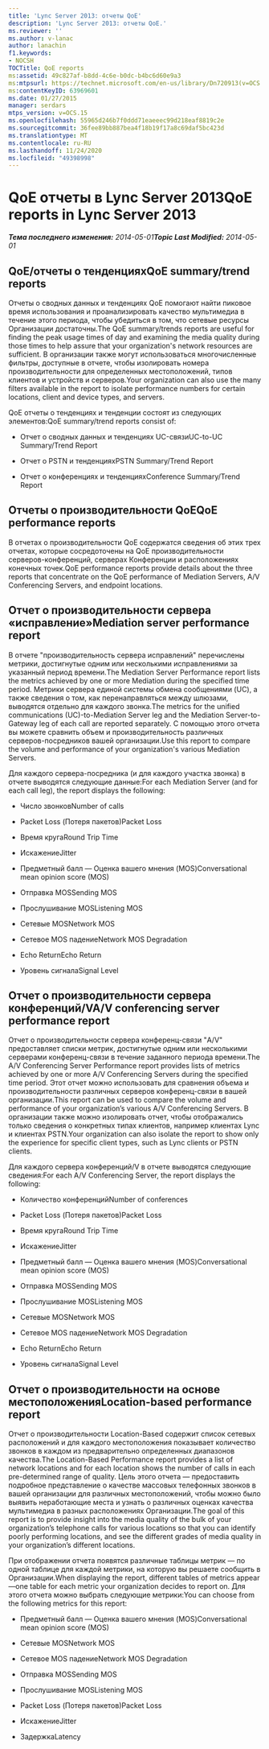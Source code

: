 ```yaml
---
title: 'Lync Server 2013: отчеты QoE'
description: 'Lync Server 2013: отчеты QoE.'
ms.reviewer: ''
ms.author: v-lanac
author: lanachin
f1.keywords:
- NOCSH
TOCTitle: QoE reports
ms:assetid: 49c827af-b8dd-4c6e-b0dc-b4bc6d60e9a3
ms:mtpsurl: https://technet.microsoft.com/en-us/library/Dn720913(v=OCS.15)
ms:contentKeyID: 63969601
ms.date: 01/27/2015
manager: serdars
mtps_version: v=OCS.15
ms.openlocfilehash: 55965d246b7f0ddd71eaeeec99d218eaf8819c2e
ms.sourcegitcommit: 36fee89bb887bea4f18b19f17a8c69daf5bc423d
ms.translationtype: MT
ms.contentlocale: ru-RU
ms.lasthandoff: 11/24/2020
ms.locfileid: "49398998"
---
```

# <a name="qoe-reports-in-lync-server-2013"></a><span data-ttu-id="70066-103">QoE отчеты в Lync Server 2013</span><span class="sxs-lookup"><span data-stu-id="70066-103">QoE reports in Lync Server 2013</span></span>

<div data-xmlns="http://www.w3.org/1999/xhtml">

<div class="topic" data-xmlns="http://www.w3.org/1999/xhtml" data-msxsl="urn:schemas-microsoft-com:xslt" data-cs="https://msdn.microsoft.com/">

<div data-asp="https://msdn2.microsoft.com/asp">



</div>

<div id="mainSection">

<div id="mainBody"><span data-ttu-id="70066-104">

<span> </span></span><span class="sxs-lookup"><span data-stu-id="70066-104">

<span> </span></span></span>

<span data-ttu-id="70066-105">_**Тема последнего изменения:** 2014-05-01_</span><span class="sxs-lookup"><span data-stu-id="70066-105">_**Topic Last Modified:** 2014-05-01_</span></span>

<div>

## <a name="qoe-summarytrend-reports"></a><span data-ttu-id="70066-106">QoE/отчеты о тенденциях</span><span class="sxs-lookup"><span data-stu-id="70066-106">QoE summary/trend reports</span></span>

<span data-ttu-id="70066-107">Отчеты о сводных данных и тенденциях QoE помогают найти пиковое время использования и проанализировать качество мультимедиа в течение этого периода, чтобы убедиться в том, что сетевые ресурсы Организации достаточны.</span><span class="sxs-lookup"><span data-stu-id="70066-107">The QoE summary/trends reports are useful for finding the peak usage times of day and examining the media quality during those times to help assure that your organization's network resources are sufficient.</span></span> <span data-ttu-id="70066-108">В организации также могут использоваться многочисленные фильтры, доступные в отчете, чтобы изолировать номера производительности для определенных местоположений, типов клиентов и устройств и серверов.</span><span class="sxs-lookup"><span data-stu-id="70066-108">Your organization can also use the many filters available in the report to isolate performance numbers for certain locations, client and device types, and servers.</span></span>

<span data-ttu-id="70066-109">QoE отчеты о тенденциях и тенденции состоят из следующих элементов:</span><span class="sxs-lookup"><span data-stu-id="70066-109">QoE summary/trend reports consist of:</span></span>

  - <span data-ttu-id="70066-110">Отчет о сводных данных и тенденциях UC-связи</span><span class="sxs-lookup"><span data-stu-id="70066-110">UC-to-UC Summary/Trend Report</span></span>

  - <span data-ttu-id="70066-111">Отчет о PSTN и тенденциях</span><span class="sxs-lookup"><span data-stu-id="70066-111">PSTN Summary/Trend Report</span></span>

  - <span data-ttu-id="70066-112">Отчет о конференциях и тенденциях</span><span class="sxs-lookup"><span data-stu-id="70066-112">Conference Summary/Trend Report</span></span>

</div>

<div>

## <a name="qoe-performance-reports"></a><span data-ttu-id="70066-113">Отчеты о производительности QoE</span><span class="sxs-lookup"><span data-stu-id="70066-113">QoE performance reports</span></span>

<span data-ttu-id="70066-114">В отчетах о производительности QoE содержатся сведения об этих трех отчетах, которые сосредоточены на QoE производительности серверов-конференций, серверах Конференции и расположениях конечных точек.</span><span class="sxs-lookup"><span data-stu-id="70066-114">QoE performance reports provide details about the three reports that concentrate on the QoE performance of Mediation Servers, A/V Conferencing Servers, and endpoint locations.</span></span>

</div>

<div>

## <a name="mediation-server-performance-report"></a><span data-ttu-id="70066-115">Отчет о производительности сервера «исправление»</span><span class="sxs-lookup"><span data-stu-id="70066-115">Mediation server performance report</span></span>

<span data-ttu-id="70066-116">В отчете "производительность сервера исправлений" перечислены метрики, достигнутые одним или несколькими исправлениями за указанный период времени.</span><span class="sxs-lookup"><span data-stu-id="70066-116">The Mediation Server Performance report lists the metrics achieved by one or more Mediation during the specified time period.</span></span> <span data-ttu-id="70066-117">Метрики сервера единой системы обмена сообщениями (UC), а также сведения о том, как перенаправляться между шлюзами, выводятся отдельно для каждого звонка.</span><span class="sxs-lookup"><span data-stu-id="70066-117">The metrics for the unified communications (UC)-to-Mediation Server leg and the Mediation Server-to-Gateway leg of each call are reported separately.</span></span> <span data-ttu-id="70066-118">С помощью этого отчета вы можете сравнить объем и производительность различных серверов-посредников вашей организации.</span><span class="sxs-lookup"><span data-stu-id="70066-118">Use this report to compare the volume and performance of your organization's various Mediation Servers.</span></span>

<span data-ttu-id="70066-119">Для каждого сервера-посредника (и для каждого участка звонка) в отчете выводятся следующие данные:</span><span class="sxs-lookup"><span data-stu-id="70066-119">For each Mediation Server (and for each call leg), the report displays the following:</span></span>

  - <span data-ttu-id="70066-120">Число звонков</span><span class="sxs-lookup"><span data-stu-id="70066-120">Number of calls</span></span>

  - <span data-ttu-id="70066-121">Packet Loss (Потеря пакетов)</span><span class="sxs-lookup"><span data-stu-id="70066-121">Packet Loss</span></span>

  - <span data-ttu-id="70066-122">Время круга</span><span class="sxs-lookup"><span data-stu-id="70066-122">Round Trip Time</span></span>

  - <span data-ttu-id="70066-123">Искажение</span><span class="sxs-lookup"><span data-stu-id="70066-123">Jitter</span></span>

  - <span data-ttu-id="70066-124">Предметный балл — Оценка вашего мнения (MOS)</span><span class="sxs-lookup"><span data-stu-id="70066-124">Conversational mean opinion score (MOS)</span></span>

  - <span data-ttu-id="70066-125">Отправка MOS</span><span class="sxs-lookup"><span data-stu-id="70066-125">Sending MOS</span></span>

  - <span data-ttu-id="70066-126">Прослушивание MOS</span><span class="sxs-lookup"><span data-stu-id="70066-126">Listening MOS</span></span>

  - <span data-ttu-id="70066-127">Сетевые MOS</span><span class="sxs-lookup"><span data-stu-id="70066-127">Network MOS</span></span>

  - <span data-ttu-id="70066-128">Сетевое MOS падение</span><span class="sxs-lookup"><span data-stu-id="70066-128">Network MOS Degradation</span></span>

  - <span data-ttu-id="70066-129">Echo Return</span><span class="sxs-lookup"><span data-stu-id="70066-129">Echo Return</span></span>

  - <span data-ttu-id="70066-130">Уровень сигнала</span><span class="sxs-lookup"><span data-stu-id="70066-130">Signal Level</span></span>

</div>

<div>

## <a name="av-conferencing-server-performance-report"></a><span data-ttu-id="70066-131">Отчет о производительности сервера конференций/V</span><span class="sxs-lookup"><span data-stu-id="70066-131">A/V conferencing server performance report</span></span>

<span data-ttu-id="70066-132">Отчет о производительности сервера конференц-связи "A/V" предоставляет списки метрик, достигнутые одним или несколькими серверами конференц-связи в течение заданного периода времени.</span><span class="sxs-lookup"><span data-stu-id="70066-132">The A/V Conferencing Server Performance report provides lists of metrics achieved by one or more A/V Conferencing Servers during the specified time period.</span></span> <span data-ttu-id="70066-133">Этот отчет можно использовать для сравнения объема и производительности различных серверов конференц-связи в вашей организации.</span><span class="sxs-lookup"><span data-stu-id="70066-133">This report can be used to compare the volume and performance of your organization’s various A/V Conferencing Servers.</span></span> <span data-ttu-id="70066-134">В организации также можно изолировать отчет, чтобы отображались только сведения о конкретных типах клиентов, например клиентах Lync и клиентах PSTN.</span><span class="sxs-lookup"><span data-stu-id="70066-134">Your organization can also isolate the report to show only the experience for specific client types, such as Lync clients or PSTN clients.</span></span>

<span data-ttu-id="70066-135">Для каждого сервера конференций/V в отчете выводятся следующие сведения:</span><span class="sxs-lookup"><span data-stu-id="70066-135">For each A/V Conferencing Server, the report displays the following:</span></span>

  - <span data-ttu-id="70066-136">Количество конференций</span><span class="sxs-lookup"><span data-stu-id="70066-136">Number of conferences</span></span>

  - <span data-ttu-id="70066-137">Packet Loss (Потеря пакетов)</span><span class="sxs-lookup"><span data-stu-id="70066-137">Packet Loss</span></span>

  - <span data-ttu-id="70066-138">Время круга</span><span class="sxs-lookup"><span data-stu-id="70066-138">Round Trip Time</span></span>

  - <span data-ttu-id="70066-139">Искажение</span><span class="sxs-lookup"><span data-stu-id="70066-139">Jitter</span></span>

  - <span data-ttu-id="70066-140">Предметный балл — Оценка вашего мнения (MOS)</span><span class="sxs-lookup"><span data-stu-id="70066-140">Conversational mean opinion score (MOS)</span></span>

  - <span data-ttu-id="70066-141">Отправка MOS</span><span class="sxs-lookup"><span data-stu-id="70066-141">Sending MOS</span></span>

  - <span data-ttu-id="70066-142">Прослушивание MOS</span><span class="sxs-lookup"><span data-stu-id="70066-142">Listening MOS</span></span>

  - <span data-ttu-id="70066-143">Сетевые MOS</span><span class="sxs-lookup"><span data-stu-id="70066-143">Network MOS</span></span>

  - <span data-ttu-id="70066-144">Сетевое MOS падение</span><span class="sxs-lookup"><span data-stu-id="70066-144">Network MOS Degradation</span></span>

  - <span data-ttu-id="70066-145">Echo Return</span><span class="sxs-lookup"><span data-stu-id="70066-145">Echo Return</span></span>

  - <span data-ttu-id="70066-146">Уровень сигнала</span><span class="sxs-lookup"><span data-stu-id="70066-146">Signal Level</span></span>

</div>

<div>

## <a name="location-based-performance-report"></a><span data-ttu-id="70066-147">Отчет о производительности на основе местоположения</span><span class="sxs-lookup"><span data-stu-id="70066-147">Location-based performance report</span></span>

<span data-ttu-id="70066-148">Отчет о производительности Location-Based содержит список сетевых расположений и для каждого местоположения показывает количество звонков в каждом из предварительно определенных диапазонов качества.</span><span class="sxs-lookup"><span data-stu-id="70066-148">The Location-Based Performance report provides a list of network locations and for each location shows the number of calls in each pre-determined range of quality.</span></span> <span data-ttu-id="70066-149">Цель этого отчета — предоставить подробное представление о качестве массовых телефонных звонков в вашей организации для различных местоположений, чтобы можно было выявить неработающие места и узнать о различных оценках качества мультимедиа в разных расположениях Организации.</span><span class="sxs-lookup"><span data-stu-id="70066-149">The goal of this report is to provide insight into the media quality of the bulk of your organization’s telephone calls for various locations so that you can identify poorly performing locations, and see the different grades of media quality in your organization’s different locations.</span></span>

<span data-ttu-id="70066-150">При отображении отчета появятся различные таблицы метрик — по одной таблице для каждой метрики, на которую вы решаете сообщить в Организации.</span><span class="sxs-lookup"><span data-stu-id="70066-150">When displaying the report, different tables of metrics appear—one table for each metric your organization decides to report on.</span></span> <span data-ttu-id="70066-151">Для этого отчета можно выбрать следующие метрики:</span><span class="sxs-lookup"><span data-stu-id="70066-151">You can choose from the following metrics for this report:</span></span>

  - <span data-ttu-id="70066-152">Предметный балл — Оценка вашего мнения (MOS)</span><span class="sxs-lookup"><span data-stu-id="70066-152">Conversational mean opinion score (MOS)</span></span>

  - <span data-ttu-id="70066-153">Сетевые MOS</span><span class="sxs-lookup"><span data-stu-id="70066-153">Network MOS</span></span>

  - <span data-ttu-id="70066-154">Сетевое MOS падение</span><span class="sxs-lookup"><span data-stu-id="70066-154">Network MOS Degradation</span></span>

  - <span data-ttu-id="70066-155">Отправка MOS</span><span class="sxs-lookup"><span data-stu-id="70066-155">Sending MOS</span></span>

  - <span data-ttu-id="70066-156">Прослушивание MOS</span><span class="sxs-lookup"><span data-stu-id="70066-156">Listening MOS</span></span>

  - <span data-ttu-id="70066-157">Packet Loss (Потеря пакетов)</span><span class="sxs-lookup"><span data-stu-id="70066-157">Packet Loss</span></span>

  - <span data-ttu-id="70066-158">Искажение</span><span class="sxs-lookup"><span data-stu-id="70066-158">Jitter</span></span>

  - <span data-ttu-id="70066-159">Задержка</span><span class="sxs-lookup"><span data-stu-id="70066-159">Latency</span></span>

<span data-ttu-id="70066-160"></div>

</div>

<span> </span>

</div>

</div>

</span><span class="sxs-lookup"><span data-stu-id="70066-160"></div>

</div>

<span> </span>

</div>

</div>

</span></span></div>

